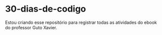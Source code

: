 # 30-dias-de-codigo
 Estou criando esse repositório para registrar todas as atividades do ebook do professor Guto Xavier.
